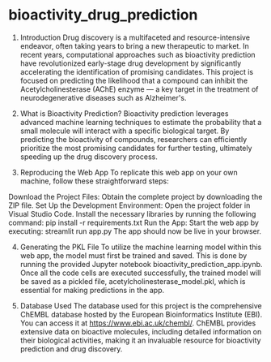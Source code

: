 # bioactivity_drug_prediction
1. Introduction
Drug discovery is a multifaceted and resource-intensive endeavor, often taking years to bring a new therapeutic to market. In recent years, computational approaches such as bioactivity prediction have revolutionized early-stage drug development by significantly accelerating the identification of promising candidates. This project is focused on predicting the likelihood that a compound can inhibit the Acetylcholinesterase (AChE) enzyme — a key target in the treatment of neurodegenerative diseases such as Alzheimer's.

2. What is Bioactivity Prediction?
Bioactivity prediction leverages advanced machine learning techniques to estimate the probability that a small molecule will interact with a specific biological target. By predicting the bioactivity of compounds, researchers can efficiently prioritize the most promising candidates for further testing, ultimately speeding up the drug discovery process.

3. Reproducing the Web App
To replicate this web app on your own machine, follow these straightforward steps:

Download the Project Files: Obtain the complete project by downloading the ZIP file.
Set Up the Development Environment:
Open the project folder in Visual Studio Code.
Install the necessary libraries by running the following command:
pip install -r requirements.txt
Run the App: Start the web app by executing:
streamlit run app.py
The app should now be live in your browser.

4. Generating the PKL File
To utilize the machine learning model within this web app, the model must first be trained and saved. This is done by running the provided Jupyter notebook bioactivity_prediction_app.ipynb. Once all the code cells are executed successfully, the trained model will be saved as a pickled file, acetylcholinesterase_model.pkl, which is essential for making predictions in the app.

5. Database Used
The database used for this project is the comprehensive ChEMBL database hosted by the European Bioinformatics Institute (EBI). You can access it at https://www.ebi.ac.uk/chembl/. ChEMBL provides extensive data on bioactive molecules, including detailed information on their biological activities, making it an invaluable resource for bioactivity prediction and drug discovery.

